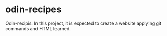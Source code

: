# odin-recipes
Odin-recipis: In this project, it is expected to create a website applying git commands and HTML learned. 